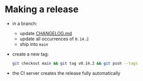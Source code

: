 # Making a release

- in a branch:
  - update [CHANGELOG.md](../CHANGELOG.md)
  - update all occurrences of `0.14.2`
  - ship into `main`
- create a new tag:

  ```bash
  git checkout main && git tag v0.14.2 && git push --tags
  ```
- the CI server creates the release fully automatically
